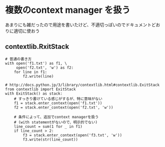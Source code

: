 # 複数のcontext manager を扱う
あまりにも雑だったので用途を書いたけど、不適切っぽいのでドキュメントどおりに適切に使おう

## contextlib.RxitStack
```python3
# 普通の書き方
with open('f1.txt') as f1, \
     open('f2.txt', 'w') as f2:
    for line in f1:
        f2.write(line)

# http://docs.python.jp/3/library/contextlib.html#contextlib.ExitStack
from contextlib import ExitStack
with ExitStack() as stack:
    # すっきり書けている感じがするが、特に意味がない
    f1 = stack.enter_context(open('f1.txt'))
    f2 = stack.enter_context(open('f2.txt', 'w'))

    # 条件によって、追加でcontext managerを扱う
    # (with statementがないので、明示的でない)
    line_count = sum(1 for _ in f1)
    if line_count > 2:
        f3 = stack.enter_context(open('f3.txt', 'w'))
        f3.write(str(line_count))
```
